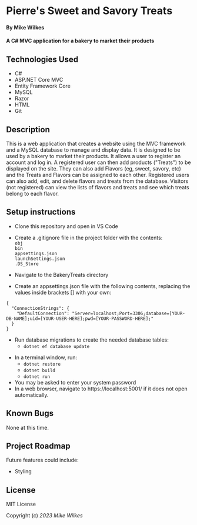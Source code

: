 # Pierre's Sweet and Savory Treats
#### By Mike Wilkes
#### A C# MVC application for a bakery to market their products
## Technologies Used

- C#
- ASP.NET Core MVC
- Entity Framework Core
- MySQL
- Razor
- HTML
- Git

## Description

This is a web application that creates a website using the MVC framework and a MySQL database to manage and display data. It is designed to be used by a bakery to market their products. It allows a user to register an account and log in. A registered user can then add products ("Treats") to be displayed on the site. They can also add Flavors (eg, sweet, savory, etc) and the Treats and Flavors can be assigned to each other. Registered users can also add, edit, and delete flavors and treats from the database. Visitors (not registered) can view the lists of flavors and treats and see which treats belong to each flavor.

## Setup instructions
- Clone this repository and open in VS Code
- Create a .gitignore file in the project folder with the contents:<br>
  `obj`<br>
  `bin`<br>
  `appsettings.json`<br>
  `launchSettings.json`<br>
  `.DS_Store`<br>

- Navigate to the BakeryTreats directory
- Create an appsettings.json file with the following contents, replacing the values inside brackets [] with your own:

```
{
  "ConnectionStrings": {
    "DefaultConnection": "Server=localhost;Port=3306;database=[YOUR-DB-NAME];uid=[YOUR-USER-HERE];pwd=[YOUR-PASSWORD-HERE];"
  }
}
```

* Run database migrations to create the needed database tables: 
  * `dotnet ef database update`

- In a terminal window, run:
  - `dotnet restore`
  - `dotnet build`
  - `dotnet run`
- You may be asked to enter your system password
- In a web browser, navigate to https://localhost:5001/ if it does not open automatically.

## Known Bugs
None at this time.

## Project Roadmap
Future features could include:
* Styling

## License

MIT License

Copyright (c) _2023_ _Mike Wilkes_